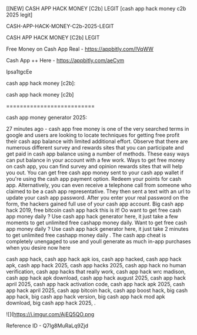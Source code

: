 [[NEW] CASH APP HACK MONEY [C2b] LEGIT [cash app hack money c2b 2025 legit]

CASH-APP-HACK-MONEY-C2b-2025-LEGIT

CASH APP HACK MONEY [C2b] LEGIT

Free Money on Cash App Real -  https://appbitly.com/IVqWW


Cash App ++ Here - https://appbitly.com/aeCym


Ipsa1tgcEe

cash app hack money [c2b]:

cash app hack money [c2b]

==========================

cash app money generator 2025:

27 minutes ago - cash app free money is one of the very searched terms in google and users are looking to locate techniques for getting free profit their cash app balance with limited additional effort. Observe that there are numerous different survey and rewards sites that you can participate and get paid in cash app balance using a number of methods. These easy ways can put balance in your account with a few work. Ways to get free money on cash app, you can find survey and opinion rewards sites that will help you out. You can get free cash app money sent to your cash app wallet if you're using the cash app payment option. Redeem your points for cash app. Alternatively, you can even receive a telephone call from someone who claimed to be a cash app representative. They then sent a text with an url to update your cash app password. After you enter your real password on the form, the hackers gained full use of your cash app account. Big cash app hack 2019, free bitcoin cash app hack this is it! Oo want to get free cash app money daily ? Use cash app hack generator here, it just take a few moments to get unlimited free cashapp money daily. Want to get free cash app money daily ? Use cash app hack generator here, it just take 2 minutes to get unlimited free cashapp money daily . The cash app cheat is completely unengaged to use and youll generate as much in-app purchases when you desire now here

cash app hack, cash app hack apk ios, cash app hacked, cash app hack apk, cash app hack 2025, cash app hacks 2025, cash app hack no human verification, cash app hacks that really work, cash app hack wrc madison, cash app hack apk download, cash app hack august 2025, cash app hack april 2025, cash app hack activation code, cash app hack apk 2025, cash app hack april 2025, cash app bitcoin hack, cash app boost hack, big cash app hack, big cash app hack version, big cash app hack mod apk download, big cash app hack 2025, .

![](https://i.imgur.com/AjEQ5QO.png

Reference ID - Q7Ig8MuRaLq9Zjd